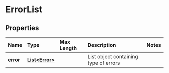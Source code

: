 # ErrorList

## Properties

| Name | Type | Max Length | Description | Notes |
| :--- | :--- | :--------- | :---------- | :---- |
| **error** | [**List&lt;Error&gt;**](Error.md) | | List object containing type of errors | |
